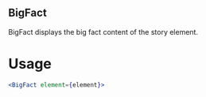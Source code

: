 ## BigFact

BigFact displays the big fact content of the story element.

# Usage

```jsx
<BigFact element={element}>
```

